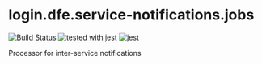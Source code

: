 # login.dfe.service-notifications.jobs
[![Build Status](https://travis-ci.org/DFE-Digital/login.dfe.service-notifications.jobs.svg?branch=master)](https://travis-ci.org/DFE-Digital/login.dfe.service-notifications.jobs)
[![tested with jest](https://img.shields.io/badge/tested_with-jest-99424f.svg)](https://github.com/facebook/jest) [![jest](https://jestjs.io/img/jest-badge.svg)](https://github.com/facebook/jest)

Processor for inter-service notifications
